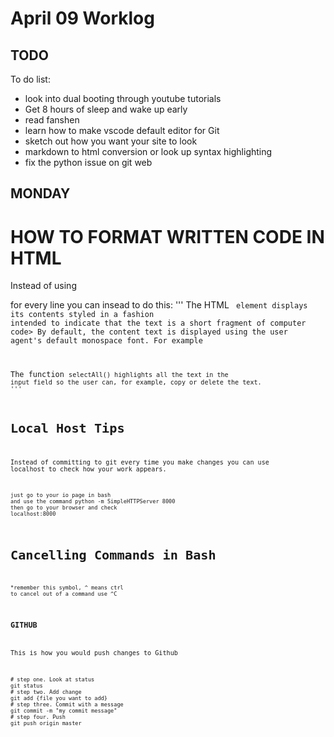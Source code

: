 # April 09 Worklog
## TODO

To do list:
- look into dual booting through youtube tutorials
- Get 8 hours of sleep and wake up early
- read fanshen
- learn how to make vscode default editor for Git
- sketch out how you want your site to look
- markdown to html conversion or look up syntax highlighting 
- fix the python issue on git web

## MONDAY

# HOW TO FORMAT WRITTEN CODE IN HTML 
Instead of using <P> for every line you can insead to do this:
'''
The HTML <CODE> element displays its contents styled in a fashion intended 
to indicate that the text is a short fragment of computer code> 
By default, the content text is displayed using the user agent's default monospace font.
For example 

<P>The function <CODE>selectAll()<//CODE> highlights all the text in the
input field so the user can, for example, copy or delete the text.<//P>
'''

# Local Host Tips 
Instead of committing to git every time you make changes you can use localhost to check 
how your work appears. 
```
just go to your io page in bash 
and use the command python -m SimpleHTTPServer 8000
then go to your browser and check 
localhost:8000
```

# Cancelling Commands in Bash
```
*remember this symbol, ^ means ctrl 
to cancel out of a command use ^C
```

### GITHUB
This is how you would push changes to Github
```
# step one. Look at status 
git status
# step two. Add change
git add {file you want to add}
# step three. Commit with a message
git commit -m "my commit message"
# step four. Push
git push origin master
```

